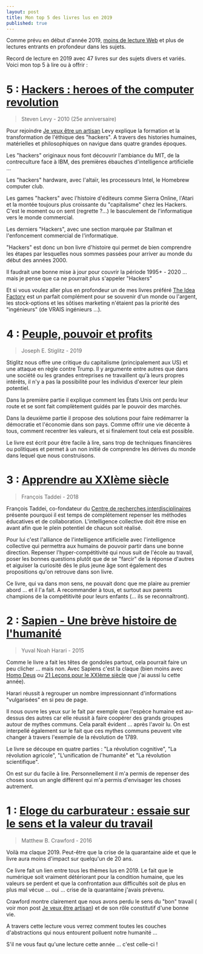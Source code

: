 ```yaml
---
layout: post
title: Mon top 5 des livres lus en 2019
published: true
---
```


Comme prévu en début d'année 2019, [moins de lecture Web](https://www.jsalmon.net/recap-lecture-web-2017-2018/) et plus de lectures entrants en profondeur dans les sujets.

Record de lecture en 2019 avec 47 livres sur des sujets divers et variés. 
Voici mon top 5 à lire ou à offrir : 

# 5 : [Hackers : heroes of the computer revolution](https://www.amazon.com/Hackers-Computer-Revolution-Steven-Levy/dp/1449388396)
> Steven Levy - 2010 (25e anniversaire)

Pour rejoindre [Je veux être un artisan](https://www.jsalmon.net/je-veux-etre-artisan/) Levy explique la formation et la transformation de l'éthique des "hackers". A travers des histories humaines, matérielles et philosophiques on navigue dans quatre grandes époques. 

Les "hackers" originaux nous font découvrir l'ambiance du  MIT, de la contreculture face à IBM, des premières ébauches d'intelligence artificielle ...

Les "hackers" hardware, avec l'altaïr, les processeurs Intel, le Homebrew computer club.

Les games "hackers" avec l'histoire d'éditeurs comme Sierra Online, l'Atari et la montée toujours plus croissante du "capitalisme" chez les Hackers. C'est le moment ou on sent (regrette ?...) le basculement de l'informatique vers le monde commercial.

Les derniers "Hackers", avec une section marquée par Stallman et l'enfoncement commercial de l'informatique.

"Hackers" est donc un bon livre d'histoire qui permet de bien comprendre les étapes par lesquelles nous sommes passées pour arriver au monde du début des années 2000. 

Il faudrait une bonne mise à jour pour couvrir la période 1995+ - 2020 ... mais je pense que ca ne pourrait plus s'appeler "Hackers"

Et si vous voulez aller plus en profondeur un de mes livres préféré [The Idea Factory](https://www.amazon.fr/Idea-Factory-Great-American-Innovation/dp/0143122797) est un parfait complément pour se souvenir d'un monde ou l'argent, les stock-options et les sôtises marketing n'étaient pas la priorité des "ingénieurs" (de VRAIS ingénieurs ...).


# 4 : [Peuple, pouvoir et profits](https://www.amazon.fr/Peuple-pouvoir-profits-Joseph-Stiglitz/dp/B07Q47ZHS2)
> Joseph E. Stiglitz - 2019

Stiglitz nous offre une critique du capitalisme (principalement aux US) et une attaque en règle contre Trump. Il y argumente entre autres que dans une société ou les grandes entreprises ne travaillent qu'à leurs propres intérêts, il n'y a pas la possibilité pour les individus d'exercer leur plein potentiel.

Dans la première partie il explique comment les États Unis ont perdu leur route et se sont fait complètement guidés par le pouvoir des marchés.

Dans la deuxième partie il propose des solutions pour faire redémarrer la démocratie et l'économie dans son pays. Comme offrir une vie décente à tous, comment recentrer les valeurs, et si finalement tout cela est possible.

Le livre est écrit pour être facile à lire, sans trop de techniques financières ou politiques et permet à un non initié de comprendre les dérives du monde dans lequel que nous construisons.

# 3 : [Apprendre au XXIème siècle](https://www.amazon.fr/Apprendre-XXIe-si%C3%A8cle-Fran%C3%A7ois-Taddei/dp/2702163424)
> François Taddei - 2018

François Taddei, co-fondateur du [Centre de recherches interdisciplinaires](https://www.cri-paris.org/en) présente pourquoi il est temps de complétement repenser les méthodes éducatives et de collaboration. L'intelligence collective doit être mise en avant afin que le plein potentiel de chacun soit réalisé.

Pour lui c'est l'alliance de l'intelligence artificielle avec l'intelligence collective qui permettra aux humains de pouvoir partir dans une bonne direction. Repenser l'hyper-compétitivité qui nous suit de l'école au travail, poser les bonnes questions plutôt que de se "farcir" de la réponse d'autres et aiguiser la curiosité dès le plus jeune âge sont également des propositions qu'on retrouve dans son livre.

Ce livre, qui va dans mon sens, ne pouvait donc que me plaire au premier abord ... et il l'a fait. A recommander à tous, et surtout aux parents champions de la compétitivité pour leurs enfants (... ils se reconnaîtront).

# 2 : [Sapien - Une brève histoire de l'humanité](https://www.amazon.fr/Sapiens-Une-br%C3%A8ve-histoire-lhumanit%C3%A9/dp/2226257012)
> Yuval Noah Harari - 2015

Comme le livre a fait les têtes de gondoles partout, cela pourrait faire un peu clicher ... mais non. Avec Sapiens c'est la claque (bien moins avec [Homo Deus](https://www.amazon.fr/Homo-Deus-br%C3%A8ve-histoire-lavenir/dp/2226393870/) ou [21 Leçons pour le XXIème siècle](https://www.amazon.fr/21-Le%C3%A7ons-pour-XXI%C3%A8me-si%C3%A8cle/dp/2226436030/) que j'ai aussi lu cette année).

Harari réussit à regrouper un nombre impressionnant d'informations "vulgarisées" en si peu de page.

Il nous ouvre les yeux sur le fait par exemple que l'espèce humaine est au-dessus des autres car elle réussit à faire coopérer des grands groupes autour de mythes communs. Cela paraît évident ... après l'avoir lu. On est interpellé également sur le fait que ces mythes communs peuvent vite changer à travers l'exemple de la révolution de 1789.

Le livre se découpe en quatre parties : "La révolution cognitive", "La révolution agricole", "L'unification de l'humanité" et "La révolution scientifique".

On est sur du facile à lire. Personnellement il m'a permis de repenser des choses sous un angle différent qui m'a permis d'envisager les choses autrement.

# 1 : [Eloge du carburateur : essaie sur le sens et la valeur du travail](https://fr.wikipedia.org/wiki/%C3%89loge_du_carburateur)
> Matthew B. Crawford - 2016

Voilà ma claque 2019. Peut-être que la crise de la quarantaine aide et que le livre aura moins d'impact sur quelqu'un de 20 ans.

Ce livre fait un lien entre tous les thèmes lus en 2019. Le fait que le numérique soit vraiment détériorant pour la condition humaine, que les valeurs se perdent et que la confrontation aux difficultés soit de plus en plus mal vécue ... oui ... crise de la quarantaine j'avais prévenu.

Crawford montre clairement que nous avons perdu le sens du "bon" travail ( voir mon post [Je veux être artisan](https://www.jsalmon.net/je-veux-etre-artisan/)) et de son rôle constitutif d'une bonne vie.

A travers cette lecture vous verrez comment toutes les couches d'abstractions qui nous entourent polluent notre humanité ...

S'il ne vous faut qu'une lecture cette année ... c'est celle-ci !


